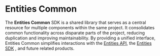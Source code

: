 
# Entities Common 
The **Entities Common** SDK is a shared library that serves as a central resource for multiple components within the same
project. It consolidates common functionality across disparate parts of the project, reducing duplication and improving 
maintainability. By providing a unified interface, Entities Common simplifies interactions with the 
[Entities API](https://github.com/frankie336/entities_api), the [Entities SDK](https://github.com/frankie336/entitites_sdk)  ,
and future related products.



